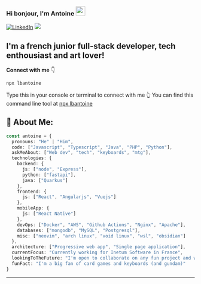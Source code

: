 ### Hi bonjour, I'm Antoine <img src="https://media.giphy.com/media/hvRJCLFzcasrR4ia7z/giphy.gif" style="width: 25px;">

[![LinkedIn](https://img.shields.io/badge/LinkedIn-%230077B5.svg?logo=linkedin&logoColor=white)](https://linkedin.com/in/antoine-le-bras) [![](https://visitcount.itsvg.in/api?id=lbAntoine&icon=0&color=0)](https://visitcount.itsvg.in)

## **I'm a french junior full-stack developer, tech enthousiast and art lover!**

**Connect with me** 👇

```bash
npx lbantoine
```

Type this in your console or terminal to connect with me 👆 You can find this command line tool at [npx lbantoine](https://github.com/lbAntoine/npx_card)

## 💫 About Me:

```typescript
const antoine = {
  pronouns: "He" | "Him",
  code: ["Javascript", "Typescript", "Java", "PHP", "Python"],
  askMeAbout: ["Web dev", "tech", "keyboards", "mtg"],
  technologies: {
    backend: {
      js: ["node", "Express"],
      python: ["fastapi"],
      java: ["Quarkus"]
    },
    frontend: {
      js: ["React", "Angularjs", "Vuejs"]
    },
    mobileApp: {
      js: ["React Native"]
    },
    devOps: ["Docker", "AWS", "Github Actions", "Nginx", "Apache"],
    databases: ["mongodb", "MySQL", "Postgresql"],
    misc: ["neovim", "arch linux", "void linux", "wsl", "obsidian"]
  },
  architecture: ["Progressive web app", "Single page application"],
  currentFocus: "Currently working for Inetum Software in France",
  lookingToTheFuture: "I'm open to collaborate on any fun project and wish to contribute more to open source projects",
  funFact: "I'm a big fan of card games and keyboards (and gundam)"
}
```

---

<!--- ## 💰 You can support me by Donating [![BuyMeACoffee](https://img.shields.io/badge/Buy%20Me%20a%20Coffee-ffdd00?style=for-the-badge&logo=buy-me-a-coffee&logoColor=black)](https://buymeacoffee.com/lbAntoine) [![PayPal](https://img.shields.io/badge/PayPal-00457C?style=for-the-badge&logo=paypal&logoColor=white)](https://paypal.me/lbAntoine)
--->
  
